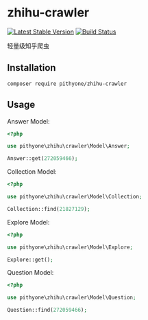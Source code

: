# zhihu-crawler

[![Latest Stable Version](https://poser.pugx.org/pithyone/zhihu-crawler/v/stable)](https://packagist.org/packages/pithyone/zhihu-crawler)
[![Build Status](https://travis-ci.org/pithyone/zhihu-crawler.svg?branch=master)](https://travis-ci.org/pithyone/zhihu-crawler)

轻量级知乎爬虫

## Installation

```shell
composer require pithyone/zhihu-crawler
```

## Usage

Answer Model:

```php
<?php

use pithyone\zhihu\crawler\Model\Answer;

Answer::get(272059466);
```

Collection Model:

```php
<?php

use pithyone\zhihu\crawler\Model\Collection;

Collection::find(21827129);
```

Explore Model:

```php
<?php

use pithyone\zhihu\crawler\Model\Explore;

Explore::get();
```

Question Model:

```php
<?php

use pithyone\zhihu\crawler\Model\Question;

Question::find(272059466);
```
